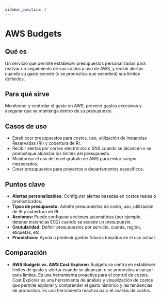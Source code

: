 ```yaml
---
sidebar_position: 2
---
```


# AWS Budgets

## Qué es
Un servicio que permite establecer presupuestos personalizados para realizar un seguimiento de sus costos y uso de AWS, y recibir alertas cuando su gasto excede (o se pronostica que excederá) sus límites definidos.

## Para qué sirve
Monitorear y controlar el gasto en AWS, prevenir gastos excesivos y asegurar que se mantenga dentro de su presupuesto.

## Casos de uso
- Establecer presupuestos para costos, uso, utilización de Instancias Reservadas (RI) y cobertura de RI.
- Recibir alertas por correo electrónico o SNS cuando se alcancen o se pronostique alcanzar los límites del presupuesto.
- Monitorear el uso del nivel gratuito de AWS para evitar cargos inesperados.
- Crear presupuestos para proyectos o departamentos específicos.

## Puntos clave
- **Alertas personalizables:** Configurar alertas basadas en costos reales o pronosticados.
- **Tipos de presupuesto:** Admite presupuestos de costo, uso, utilización de RI y cobertura de RI.
- **Acciones:** Puede configurar acciones automáticas (por ejemplo, detener instancias EC2) cuando se excede un presupuesto.
- **Granularidad:** Definir presupuestos por servicio, cuenta, región, etiquetas, etc.
- **Pronósticos:** Ayuda a predecir gastos futuros basados en el uso actual.

## Comparación
- **AWS Budgets vs. AWS Cost Explorer:** Budgets se centra en establecer límites de gasto y alertar cuando se alcanzan o se pronostica alcanzar esos límites. Es una herramienta proactiva para el control de costos. Cost Explorer es una herramienta de análisis y visualización de costos que permite explorar y comprender el gasto histórico y las tendencias de pronóstico. Es una herramienta reactiva para el análisis de costos.